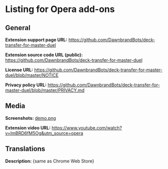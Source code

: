 # Listing for Opera add-ons

## General

**Extension support page URL:** https://github.com/DawnbrandBots/deck-transfer-for-master-duel

**Extension source code URL (public):** https://github.com/DawnbrandBots/deck-transfer-for-master-duel

**License URL:** https://github.com/DawnbrandBots/deck-transfer-for-master-duel/blob/master/NOTICE

**Privacy policy URL:** https://github.com/DawnbrandBots/deck-transfer-for-master-duel/blob/master/PRIVACY.md

## Media

**Screenshots:** [demo.png](./demo.png)

**Extension video URL:** https://www.youtube.com/watch?v=ImBRD6fM5Og&utm_source=opera

## Translations

**Description:** {same as Chrome Web Store}
